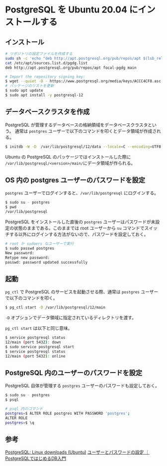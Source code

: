 # PostgreSQL を Ubuntu 20.04 にインストールする

## インストール

```bash
# リポジトリの設定ファイルを作成する
sudo sh -c 'echo "deb http://apt.postgresql.org/pub/repos/apt $(lsb_release -cs)-pgdg main" > /etc/apt/sources.list.d/pgdg.list'
cat /etc/apt/sources.list.d/pgdg.list
deb http://apt.postgresql.org/pub/repos/apt focal-pgdg main

# Import the repository signing key:
$ wget --quiet -O - https://www.postgresql.org/media/keys/ACCC4CF8.asc | sudo apt-key add -
# パッケージのリストを更新
$ sudo apt update
$ sudo apt install -y postgresql-12
```



## データベースクラスタを作成

PostgreSQL が管理するデータベースの格納領域をデータベースクラスタという。
通常は `postgres` ユーザーで以下のコマンドを叩くとデータ領域が作成される。

```bash
$ initdb -W -D  /var/lib/postgresql/12/data --locale=C --encoding=UTF8
```

Ubuntu の PostgreSQL のパッケージではインストールした際に `/var/lib/postgresql/<version>/main/`にデータ領域が作られる。



## OS 内の postgres ユーザーのパスワードを設定

`postgres` ユーザーでログインすると、`/var/lib/postgresql` にログインする。

```bash
$ sudo su - postgres
$ pwd
/var/lib/postgresql
```

PostgreSQL をインストールした直後の `postgres` ユーザーはパスワードが未設定の状態のままである。このままでは root ユーザーから `su` コマンドでスイッチする以外にログインする方法がないので、パスワードを設定しておく。

```bash
# root か sudoers なユーザーで実行
$ sudo passwd postgres
New password: 
Retype new password:
passwd: password updated successfully
```



## 起動

`pg_ctl` で PostgreSQL のサービスを起動させる際、通常は `postgres` ユーザーで以下のコマンドを叩く。

```bash
$ pg_ctl start -D /var/lib/postgresql/12/main
```

`-D` オプションでデータ領域に指定されているディレクトリを渡す。

`pg_ctl start` は以下と同じ意味。

```bash
$ service postgresql status
12/main (port 5432): down
$ sudo service postgresql start
$ service postgresql status
12/main (port 5432): online
```



## PostgreSQL 内のユーザーのパスワードを設定

PostgreSQL 自体が管理する `postgres` ユーザーのパスワードも設定しておく。

```bash
$ sudo su - postgres
$ psql

# psql 内のコマンド
postgres=$ ALTER ROLE postgres WITH PASSWORD 'postgres';
ALTER ROLE
postgres=$ \q
```



## 参考

[PostgreSQL: Linux downloads (Ubuntu)](https://www.postgresql.org/download/linux/ubuntu/)
[ユーザーとパスワードの設定 ｜ PostgreSQLではじめるDB入門](http://db-study.com/archives/121)
